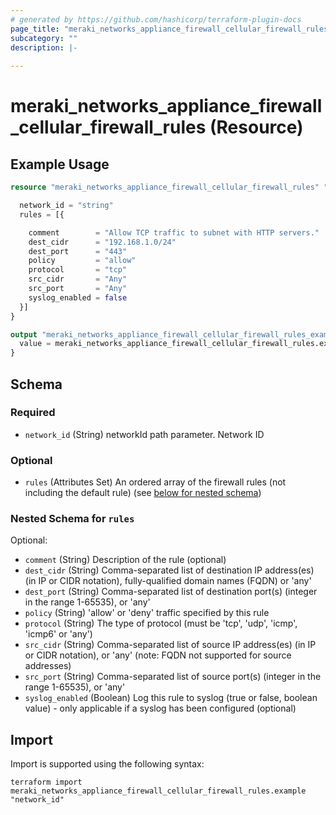 ```yaml
---
# generated by https://github.com/hashicorp/terraform-plugin-docs
page_title: "meraki_networks_appliance_firewall_cellular_firewall_rules Resource - terraform-provider-meraki"
subcategory: ""
description: |-
  
---
```


# meraki_networks_appliance_firewall_cellular_firewall_rules (Resource)



## Example Usage

```terraform
resource "meraki_networks_appliance_firewall_cellular_firewall_rules" "example" {

  network_id = "string"
  rules = [{

    comment        = "Allow TCP traffic to subnet with HTTP servers."
    dest_cidr      = "192.168.1.0/24"
    dest_port      = "443"
    policy         = "allow"
    protocol       = "tcp"
    src_cidr       = "Any"
    src_port       = "Any"
    syslog_enabled = false
  }]
}

output "meraki_networks_appliance_firewall_cellular_firewall_rules_example" {
  value = meraki_networks_appliance_firewall_cellular_firewall_rules.example
}
```

<!-- schema generated by tfplugindocs -->
## Schema

### Required

- `network_id` (String) networkId path parameter. Network ID

### Optional

- `rules` (Attributes Set) An ordered array of the firewall rules (not including the default rule) (see [below for nested schema](#nestedatt--rules))

<a id="nestedatt--rules"></a>
### Nested Schema for `rules`

Optional:

- `comment` (String) Description of the rule (optional)
- `dest_cidr` (String) Comma-separated list of destination IP address(es) (in IP or CIDR notation), fully-qualified domain names (FQDN) or 'any'
- `dest_port` (String) Comma-separated list of destination port(s) (integer in the range 1-65535), or 'any'
- `policy` (String) 'allow' or 'deny' traffic specified by this rule
- `protocol` (String) The type of protocol (must be 'tcp', 'udp', 'icmp', 'icmp6' or 'any')
- `src_cidr` (String) Comma-separated list of source IP address(es) (in IP or CIDR notation), or 'any' (note: FQDN not supported for source addresses)
- `src_port` (String) Comma-separated list of source port(s) (integer in the range 1-65535), or 'any'
- `syslog_enabled` (Boolean) Log this rule to syslog (true or false, boolean value) - only applicable if a syslog has been configured (optional)

## Import

Import is supported using the following syntax:

```shell
terraform import meraki_networks_appliance_firewall_cellular_firewall_rules.example "network_id"
```
